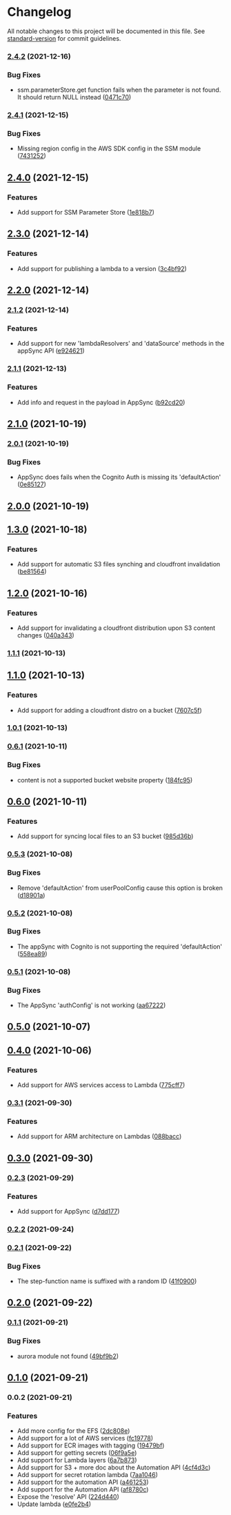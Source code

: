 # Changelog

All notable changes to this project will be documented in this file. See [standard-version](https://github.com/conventional-changelog/standard-version) for commit guidelines.

### [2.4.2](https://github.com/cloudlesslabs/pulumix/compare/v2.4.1...v2.4.2) (2021-12-16)


### Bug Fixes

* ssm.parameterStore.get function fails when the parameter is not found. It should return NULL instead ([0471c70](https://github.com/cloudlesslabs/pulumix/commit/0471c7032c04889cbeaa1d313c385b5e9a1ca8c2))

### [2.4.1](https://github.com/cloudlesslabs/pulumix/compare/v2.4.0...v2.4.1) (2021-12-15)


### Bug Fixes

* Missing region config in the AWS SDK config in the SSM module ([7431252](https://github.com/cloudlesslabs/pulumix/commit/7431252d7f386b04108a0bcc69cc80f097bba00c))

## [2.4.0](https://github.com/cloudlesslabs/pulumix/compare/v2.3.0...v2.4.0) (2021-12-15)


### Features

* Add support for SSM Parameter Store ([1e818b7](https://github.com/cloudlesslabs/pulumix/commit/1e818b7b62f5f4b7b2ec993a1d2249b2bad39dde))

## [2.3.0](https://github.com/cloudlesslabs/pulumix/compare/v2.2.0...v2.3.0) (2021-12-14)


### Features

* Add support for publishing a lambda to a version ([3c4bf92](https://github.com/cloudlesslabs/pulumix/commit/3c4bf925f56ceea091224718d224babbba4760cc))

## [2.2.0](https://github.com/cloudlesslabs/pulumix/compare/v2.1.2...v2.2.0) (2021-12-14)

### [2.1.2](https://github.com/cloudlesslabs/pulumix/compare/v2.1.1...v2.1.2) (2021-12-14)


### Features

* Add support for new 'lambdaResolvers' and 'dataSource' methods in the appSync API ([e924621](https://github.com/cloudlesslabs/pulumix/commit/e92462152289964ee13e9e1eaf855d5b3797efa3))

### [2.1.1](https://github.com/cloudlesslabs/pulumix/compare/v2.1.0...v2.1.1) (2021-12-13)


### Features

* Add info and request in the payload in AppSync ([b92cd20](https://github.com/cloudlesslabs/pulumix/commit/b92cd20fe0c665640156c092483353896b1f770b))

## [2.1.0](https://github.com/cloudlesslabs/pulumix/compare/v2.0.1...v2.1.0) (2021-10-19)

### [2.0.1](https://github.com/cloudlesslabs/pulumix/compare/v2.0.0...v2.0.1) (2021-10-19)


### Bug Fixes

* AppSync does fails when the Cognito Auth is missing its 'defaultAction' ([0e85127](https://github.com/cloudlesslabs/pulumix/commit/0e85127239d768e3c30dafc29734fb3d79d44d62))

## [2.0.0](https://github.com/cloudlesslabs/pulumix/compare/v1.3.0...v2.0.0) (2021-10-19)

## [1.3.0](https://github.com/cloudlesslabs/pulumix/compare/v1.2.0...v1.3.0) (2021-10-18)


### Features

* Add support for automatic S3 files synching and cloudfront invalidation ([be81564](https://github.com/cloudlesslabs/pulumix/commit/be8156460bab56162b545053c651717f26b79ca0))

## [1.2.0](https://github.com/cloudlesslabs/pulumix/compare/v1.1.1...v1.2.0) (2021-10-16)


### Features

* Add support for invalidating a cloudfront distribution upon S3 content changes ([040a343](https://github.com/cloudlesslabs/pulumix/commit/040a343c8a766002c85d5b6189cabf585560ee71))

### [1.1.1](https://github.com/cloudlesslabs/pulumix/compare/v1.1.0...v1.1.1) (2021-10-13)

## [1.1.0](https://github.com/cloudlesslabs/pulumix/compare/v1.0.1...v1.1.0) (2021-10-13)


### Features

* Add support for adding a cloudfront distro on a bucket ([7607c5f](https://github.com/cloudlesslabs/pulumix/commit/7607c5fff4d8bcfb423c3be0952c73e8b6d6f7ef))

### [1.0.1](https://github.com/cloudlesslabs/pulumix/compare/v0.6.1...v1.0.1) (2021-10-13)

### [0.6.1](https://github.com/cloudlesslabs/pulumix/compare/v0.6.0...v0.6.1) (2021-10-11)


### Bug Fixes

* content is not a supported bucket website property ([184fc95](https://github.com/cloudlesslabs/pulumix/commit/184fc95478db6699b79e4b4b31934f87f3ee669a))

## [0.6.0](https://github.com/cloudlesslabs/pulumix/compare/v0.5.3...v0.6.0) (2021-10-11)


### Features

* Add support for syncing local files to an S3 bucket ([985d36b](https://github.com/cloudlesslabs/pulumix/commit/985d36b5dfb6ef3233f9e1bb3902686c75e43341))

### [0.5.3](https://github.com/cloudlesslabs/pulumix/compare/v0.5.2...v0.5.3) (2021-10-08)


### Bug Fixes

* Remove 'defaultAction' from userPoolConfig cause this option is broken ([d18901a](https://github.com/cloudlesslabs/pulumix/commit/d18901a7a271063d176c81fe31719c6be2a560ac))

### [0.5.2](https://github.com/cloudlesslabs/pulumix/compare/v0.5.1...v0.5.2) (2021-10-08)


### Bug Fixes

* The appSync with Cognito is not supporting the required 'defaultAction' ([558ea89](https://github.com/cloudlesslabs/pulumix/commit/558ea89343a1dbcf58d8655806a4871a9132cf2a))

### [0.5.1](https://github.com/cloudlesslabs/pulumix/compare/v0.5.0...v0.5.1) (2021-10-08)


### Bug Fixes

* The AppSync 'authConfig' is not working ([aa67222](https://github.com/cloudlesslabs/pulumix/commit/aa672226ed2cc85d0337fecd64ec27bc3d2b2f98))

## [0.5.0](https://github.com/cloudlesslabs/pulumix/compare/v0.4.0...v0.5.0) (2021-10-07)

## [0.4.0](https://github.com/cloudlesslabs/pulumix/compare/v0.3.1...v0.4.0) (2021-10-06)


### Features

* Add support for AWS services access to Lambda ([775cff7](https://github.com/cloudlesslabs/pulumix/commit/775cff70aa0e8336d1a656985ff6fad765852553))

### [0.3.1](https://github.com/cloudlesslabs/pulumix/compare/v0.3.0...v0.3.1) (2021-09-30)


### Features

* Add support for ARM architecture on Lambdas ([088bacc](https://github.com/cloudlesslabs/pulumix/commit/088bacce9e84f6905fd4cb670e3cc16a1d0a3253))

## [0.3.0](https://github.com/cloudlesslabs/pulumix/compare/v0.2.3...v0.3.0) (2021-09-30)

### [0.2.3](https://github.com/cloudlesslabs/pulumi-recipes/compare/v0.2.2...v0.2.3) (2021-09-29)


### Features

* Add support for AppSync ([d7dd177](https://github.com/cloudlesslabs/pulumi-recipes/commit/d7dd1772309f2bee95b6e4fe317817a96aa82090))

### [0.2.2](https://github.com/cloudlesslabs/pulumi-recipes/compare/v0.2.1...v0.2.2) (2021-09-24)

### [0.2.1](https://github.com/cloudlesslabs/pulumi-recipes/compare/v0.2.0...v0.2.1) (2021-09-22)


### Bug Fixes

* The step-function name is suffixed with a random ID ([41f0900](https://github.com/cloudlesslabs/pulumi-recipes/commit/41f09005629bddc32559bc7679e728e785de063c))

## [0.2.0](https://github.com/cloudlesslabs/pulumi-recipes/compare/v0.1.1...v0.2.0) (2021-09-22)

### [0.1.1](https://github.com/cloudlesslabs/pulumi-recipes/compare/v0.1.0...v0.1.1) (2021-09-21)


### Bug Fixes

* aurora module not found ([49bf9b2](https://github.com/cloudlesslabs/pulumi-recipes/commit/49bf9b2c9ca46c737cd1d6588e5461ba139656a5))

## [0.1.0](https://github.com/cloudlesslabs/pulumi-recipes/compare/v0.0.2...v0.1.0) (2021-09-21)

### 0.0.2 (2021-09-21)


### Features

* Add more config for the EFS ([2dc808e](https://github.com/cloudlesslabs/pulumi-recipes/commit/2dc808ed6277c1c14ce62e915b76e2dfb77d84d7))
* Add support for a lot of AWS services ([fc19778](https://github.com/cloudlesslabs/pulumi-recipes/commit/fc19778cc8a85e8e27f967baf5d99f942d44743b))
* Add support for ECR images with tagging ([19479bf](https://github.com/cloudlesslabs/pulumi-recipes/commit/19479bf60fbc57837dfba1835bec9a5caf2c7fff))
* Add support for getting secrets ([06f9a5e](https://github.com/cloudlesslabs/pulumi-recipes/commit/06f9a5e7a158d06e114536468a62320e58e31af1))
* Add support for Lambda layers ([6a7b873](https://github.com/cloudlesslabs/pulumi-recipes/commit/6a7b8733423f02eec6468cba8aa19b2ac02853c0))
* Add support for S3 + more doc about the Automation API ([4cf4d3c](https://github.com/cloudlesslabs/pulumi-recipes/commit/4cf4d3cab43558bbec61a415f632777de9cd4568))
* Add support for secret rotation lambda ([7aa1046](https://github.com/cloudlesslabs/pulumi-recipes/commit/7aa1046790d13e30ad272e3a003ad00a5252406b))
* Add support for the automation API ([a461253](https://github.com/cloudlesslabs/pulumi-recipes/commit/a4612530f449fa0e9341eb1e49a0c7febfbb9abb))
* Add support for the Automation API ([af8780c](https://github.com/cloudlesslabs/pulumi-recipes/commit/af8780cbdebcc1ddd3cf4626e43350d47025dc09))
* Expose the 'resolve' API ([224d440](https://github.com/cloudlesslabs/pulumi-recipes/commit/224d44032f468fc6e2be3e178dfbfaad8284a699))
* Update lambda ([e0fe2b4](https://github.com/cloudlesslabs/pulumi-recipes/commit/e0fe2b49774305cd1fae21a8c878ed00e9cdc11a))
